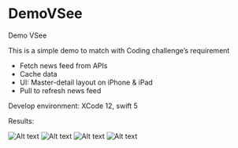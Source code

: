 # DemoVSee
Demo VSee

This is a simple demo to match with Coding challenge’s requirement

- Fetch news feed from APIs
- Cache data
- UI: Master-detail layout on iPhone & iPad
- Pull to refresh news feed

Develop environment: XCode 12, swift 5

Results:

![Alt text](https://github.com/LGKKTeam/DemoVSee/blob/main/Simulator%20Screen%20Shot%20-%20iPad%20Pro%20(9.7-inch)%20-%202020-09-08%20at%2015.17.03.png"")
![Alt text](https://github.com/LGKKTeam/DemoVSee/blob/main/Simulator%20Screen%20Shot%20-%20iPad%20Pro%20(9.7-inch)%20-%202020-09-08%20at%2015.17.23.png"")
![Alt text](https://github.com/LGKKTeam/DemoVSee/blob/main/Simulator%20Screen%20Shot%20-%20iPhone%208%20-%202020-09-08%20at%2015.19.57.png"")
![Alt text](https://github.com/LGKKTeam/DemoVSee/blob/main/Simulator%20Screen%20Shot%20-%20iPhone%208%20-%202020-09-08%20at%2015.21.42.png"")
